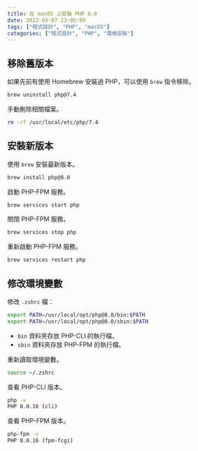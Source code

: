 ```yaml
---
title: 在 macOS 上安裝 PHP 8.0
date: 2022-03-07 23:05:09
tags: ["程式設計", "PHP", "macOS"]
categories: ["程式設計", "PHP", "環境安裝"]
---
```


## 移除舊版本

如果先前有使用 Homebrew 安裝過 PHP，可以使用 `brew` 指令移除。

```bash
brew uninstall php@7.4
```

手動刪除相關檔案。

```bash
rm -rf /usr/local/etc/php/7.4
```

## 安裝新版本

使用 `brew` 安裝最新版本。

```bash
brew install php@8.0
```

啟動 PHP-FPM 服務。

```bash
brew services start php
```

關閉 PHP-FPM 服務。

```bash
brew services stop php
```

重新啟動 PHP-FPM 服務。

```bash
brew services restart php
```

## 修改環境變數

修改 `.zshrc` 檔：

```bash
export PATH=/usr/local/opt/php@8.0/bin:$PATH
export PATH=/usr/local/opt/php@8.0/sbin:$PATH
```

- `bin` 資料夾存放 PHP-CLI 的執行檔。
- `sbin` 資料夾存放 PHP-FPM 的執行檔。

重新讀取環境變數。

```bash
source ~/.zshrc
```

查看 PHP-CLI 版本。

```bash
php -v
PHP 8.0.16 (cli)
```

查看 PHP-FPM 版本。

```bash
php-fpm -v
PHP 8.0.16 (fpm-fcgi)
```
